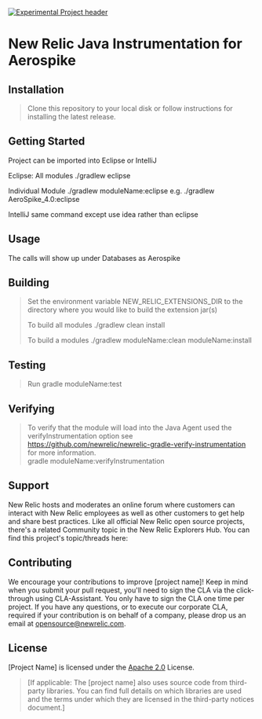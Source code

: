 [![Experimental Project header](https://github.com/newrelic/opensource-website/raw/master/src/images/categories/Experimental.png)](https://opensource.newrelic.com/oss-category/#experimental)

# New Relic Java Instrumentation for Aerospike

## Installation

> Clone this repository to your local disk or follow instructions for installing the latest release.

## Getting Started

Project can be imported into Eclipse or IntelliJ

Eclipse:
 All modules
 ./gradlew eclipse

Individual Module
 ./gradlew moduleName:eclipse
 e.g. ./gradlew AeroSpike_4.0:eclipse

 IntelliJ
 same command except use idea rather than eclipse


## Usage
   
The calls will show up under Databases as Aerospike


## Building

> Set the environment variable NEW_RELIC_EXTENSIONS_DIR to the directory where you would like to build the extension jar(s)
>
> To build all modules
> ./gradlew clean install
>
> To build a modules
> ./gradlew moduleName:clean moduleName:install

## Testing

> Run gradle moduleName:test

## Verifying

> To verify that the module will load into the Java Agent used the verifyInstrumentation option
> see https://github.com/newrelic/newrelic-gradle-verify-instrumentation for more information.  
> gradle moduleName:verifyInstrumentation

## Support

New Relic hosts and moderates an online forum where customers can interact with New Relic employees as well as other customers to get help and share best practices. Like all official New Relic open source projects, there's a related Community topic in the New Relic Explorers Hub. You can find this project's topic/threads here:



## Contributing
We encourage your contributions to improve [project name]! Keep in mind when you submit your pull request, you'll need to sign the CLA via the click-through using CLA-Assistant. You only have to sign the CLA one time per project.
If you have any questions, or to execute our corporate CLA, required if your contribution is on behalf of a company,  please drop us an email at opensource@newrelic.com.

## License
[Project Name] is licensed under the [Apache 2.0](http://apache.org/licenses/LICENSE-2.0.txt) License.
>[If applicable: The [project name] also uses source code from third-party libraries. You can find full details on which libraries are used and the terms under which they are licensed in the third-party notices document.]
